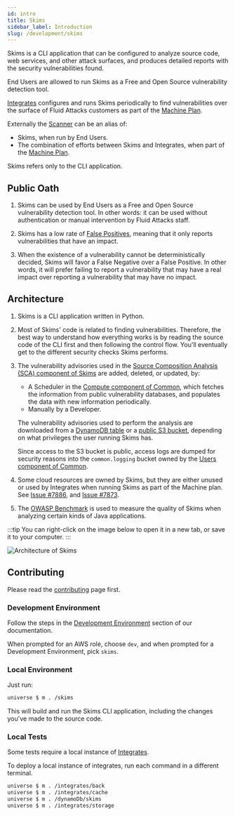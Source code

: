 ```yaml
---
id: intro
title: Skims
sidebar_label: Introduction
slug: /development/skims
---
```


Skims is a CLI application
that can be configured to analyze source code, web services,
and other attack surfaces,
and produces detailed reports
with the security vulnerabilities found.

End Users are allowed to run Skims
as a Free and Open Source vulnerability detection tool.

[Integrates](/development/integrates)
configures and runs Skims periodically
to find vulnerabilities
over the surface of Fluid Attacks customers
as part of the [Machine Plan](https://fluidattacks.com/plans/).

Externally the [Scanner](/machine/scanner) can be an alias of:

- Skims, when run by End Users.
- The combination of efforts
  between Skims and Integrates,
  when part of the [Machine Plan](https://fluidattacks.com/plans/).

Skims refers only to the CLI application.

## Public Oath

1. Skims can be used by End Users
   as a Free and Open Source vulnerability detection tool.
   In other words: it can be used without authentication
   or manual intervention by Fluid Attacks staff.

1. Skims has a low rate of [False Positives](https://en.wikipedia.org/wiki/Binary_classification),
   meaning that it only reports vulnerabilities that have an impact.

1. When the existence of a vulnerability cannot be deterministically decided,
   Skims will favor a False Negative over a False Positive.
   In other words,
   it will prefer failing to report a vulnerability
   that may have a real impact
   over reporting a vulnerability that may have no impact.

## Architecture

1. Skims is a CLI application written in Python.
1. Most of Skims' code is related to finding vulnerabilities.
   Therefore, the best way to understand how everything works
   is by reading the source code of the CLI first
   and then following the control flow.
   You'll eventually get to the different security checks
   Skims performs.

1. The vulnerability advisories used in the
   [Source Composition Analysis (SCA) component of Skims](/development/skims/guidelines/sca)
   are added, deleted, or updated, by:

   - A Scheduler in the
     [Compute component of Common](/development/common/compute),
     which fetches the information from public vulnerability databases,
     and populates the data with new information periodically.
   - Manually by a Developer.

   The vulnerability advisories used to perform the analysis are downloaded
   from a [DynamoDB table](/development/stack/aws/dynamodb/introduction)
   or a [public S3 bucket](/development/stack/aws/s3),
   depending on what privileges the user running Skims has.

   Since access to the S3 bucket is public,
   access logs are dumped for security reasons into the `common.logging` bucket
   owned by the [Users component of Common](/development/common/users).

1. Some cloud resources are owned by Skims,
   but they are either unused
   or used by Integrates
   when running Skims
   as part of the Machine plan.
   See [Issue #7886](https://gitlab.com/fluidattacks/universe/-/issues/7886),
   and [Issue #7873](https://gitlab.com/fluidattacks/universe/-/issues/7873).

1. The [OWASP Benchmark](/machine/scanner/benchmark)
   is used to measure the quality of Skims
   when analyzing certain kinds of Java applications.

:::tip
You can right-click on the image below
to open it in a new tab,
or save it to your computer.
:::

![Architecture of Skims](./arch.dot.svg)

## Contributing

Please read the
[contributing](/development/contributing) page first.

### Development Environment

Follow the steps
in the [Development Environment](/development/setup) section of our documentation.

When prompted for an AWS role, choose `dev`,
and when prompted for a Development Environment, pick `skims`.

### Local Environment

Just run:

```sh
universe $ m . /skims
```

This will build and run the Skims CLI application,
including the changes you've made to the source code.

### Local Tests

Some tests require a local instance of [Integrates](/development/integrates).

To deploy a local instance of integrates,
run each command in a different terminal.

```sh
universe $ m . /integrates/back
universe $ m . /integrates/cache
universe $ m . /dynamoDb/skims
universe $ m . /integrates/storage
```
